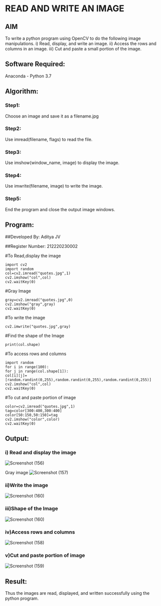 # READ AND WRITE AN IMAGE
## AIM
To write a python program using OpenCV to do the following image manipulations.
i) Read, display, and write an image.
ii) Access the rows and columns in an image.
iii) Cut and paste a small portion of the image.

## Software Required:
Anaconda - Python 3.7
## Algorithm:
### Step1:
Choose an image and save it as a filename.jpg
### Step2:
Use imread(filename, flags) to read the file.
### Step3:
Use imshow(window_name, image) to display the image.
### Step4:
Use imwrite(filename, image) to write the image.
### Step5:
End the program and close the output image windows.
## Program:
##Developed By: Aditya JV

##Register Number: 212220230002

#To Read,display the image
~~~
import cv2
import random
col=cv2.imread("quotes.jpg",1)
cv2.imshow("col",col)
cv2.waitKey(0)
~~~

#Gray Image
~~~
gray=cv2.imread("quotes.jpg",0)
cv2.imshow("gray",gray)
cv2.waitKey(0)
~~~

 #To write the image
 ~~~
cv2.imwrite("quotes.jpg",gray)
~~~

 #Find the shape of the Image
 ~~~
print(col.shape)
~~~

 #To access rows and columns
 ~~~
import random
for i in range(100):
for j in range(col.shape[1]):
col[i][j]=[random.randint(0,255),random.randint(0,255),random.randint(0,255)]
cv2.imshow("col",col)
cv2.waitKey(0)
~~~

 #To cut and paste portion of image
 ~~~
color=cv2.imread("quotes.jpg",1)
tag=color[300:400,300:400]
color[50:150,50:150]=tag
cv2.imshow("color",color)
cv2.waitKey(0)
~~~

## Output:

### i) Read and display the image

![Screenshot (156)](https://user-images.githubusercontent.com/75235386/161376402-4e511311-5f46-4310-98a8-6418a2ceaa0b.png)

Gray image
![Screenshot (157)](https://user-images.githubusercontent.com/75235386/161376424-f96ce0ee-cbc7-4639-92b2-e0a2785a90d6.png)


### ii)Write the image
![Screenshot (160)](https://user-images.githubusercontent.com/75235386/161376550-9db8aea0-6890-43b3-8dc8-eef1e09afe00.png)


### iii)Shape of the Image
![Screenshot (160)](https://user-images.githubusercontent.com/75235386/161376554-f50f184a-4115-4878-963b-8085d1d0a4e4.png)


### iv)Access rows and columns
![Screenshot (158)](https://user-images.githubusercontent.com/75235386/161376561-cb6649d2-d802-4fd5-afaf-bb88623f67bb.png)


### v)Cut and paste portion of image
![Screenshot (159)](https://user-images.githubusercontent.com/75235386/161376566-b88fd129-8a4e-43fd-a0cc-1998342dcc74.png)


## Result:
Thus the images are read, displayed, and written successfully using the python program.


